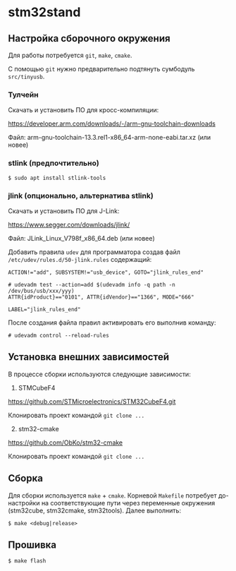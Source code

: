 # stm32stand

## Настройка сборочного окружения

Для работы потребуется `git`, `make`, `cmake`.

С помощью `git` нужно предварительно подтянуть сумбодуль
`src/tinyusb`.

### Тулчейн

Скачать и установить ПО для кросс-компиляции:

https://developer.arm.com/downloads/-/arm-gnu-toolchain-downloads

Файл: arm-gnu-toolchain-13.3.rel1-x86_64-arm-none-eabi.tar.xz (или новее)

### stlink (предпочтительно)

~~~
$ sudo apt install stlink-tools
~~~

### jlink (опционально, альтернатива stlink)

Скачать и установить ПО для J-Link:

https://www.segger.com/downloads/jlink/

Файл: JLink_Linux_V798f_x86_64.deb (или новее)

Добавить правила `udev` для программатора создав файл
`/etc/udev/rules.d/50-jlink.rules` содержащий:

~~~
ACTION!="add", SUBSYSTEM!="usb_device", GOTO="jlink_rules_end"

# udevadm test --action=add $(udevadm info -q path -n /dev/bus/usb/xxx/yyy)
ATTR{idProduct}=="0101", ATTR{idVendor}=="1366", MODE="666"

LABEL="jlink_rules_end"
~~~

После создания файла правил активировать его выполнив команду:

~~~
# udevadm control --reload-rules
~~~

## Установка внешних зависимостей

В процессе сборки используются следующие зависимости:

1) STMCubeF4

https://github.com/STMicroelectronics/STM32CubeF4.git

Клонировать проект командой `git clone ...`

2) stm32-cmake

https://github.com/ObKo/stm32-cmake

Клонировать проект командой `git clone ...`

## Сборка

Для сборки используется `make` + `cmake`. Корневой `Makefile`
потребует до-настройки на соответствующие пути через переменные
окружения (stm32cube, stm32cmake, stm32tools). Далее выполнить:

~~~
$ make <debug|release>
~~~

## Прошивка

~~~
$ make flash
~~~
